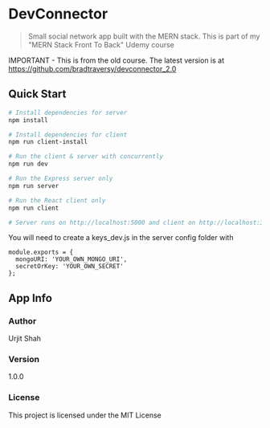 # DevConnector

> Small social network app built with the MERN stack. This is part of my "MERN Stack Front To Back" Udemy course

IMPORTANT - This is from the old course. The latest version is at https://github.com/bradtraversy/devconnector_2.0

## Quick Start

```bash
# Install dependencies for server
npm install

# Install dependencies for client
npm run client-install

# Run the client & server with concurrently
npm run dev

# Run the Express server only
npm run server

# Run the React client only
npm run client

# Server runs on http://localhost:5000 and client on http://localhost:3000
```

You will need to create a keys_dev.js in the server config folder with

```
module.exports = {
  mongoURI: 'YOUR_OWN_MONGO_URI',
  secretOrKey: 'YOUR_OWN_SECRET'
};
```

## App Info

### Author

Urjit Shah

### Version

1.0.0

### License

This project is licensed under the MIT License
